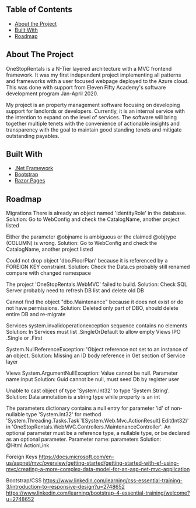 <!-- TABLE OF CONTENTS -->
## Table of Contents

* [About the Project](#about-the-project)
* [Built With](#built-with)
* [Roadmap](#roadmap)


<!-- ABOUT THE PROJECT -->
## About The Project

OneStopRentals is a N-Tier layered architecture with a MVC frontend framework. It was my first independent project implementing all patterns and frameworks with a user focused webpage deployed to the Azure cloud. This was done with support from Eleven Fifty Academy's software development program Jan-April 2020.

My project is an property management software focusing on developing support for landlords or developers. Currently, it is an internal service with the intention to expand on the level of services. The software will bring together multiple tenets with the convenience of actionable insights and transparency with the goal to maintain good standing tenets and mitigate outstanding payables. 



## Built With

* [.Net Framework]()
* [Bootstrap]()
* [Razor Pages]()


## Roadmap

Migrations
There is already an object named 'IdentityRole' in the database.
Solution: Go to WebConfig and check the CatalogName, another project listed

Either the parameter @objname is ambiguous or the claimed @objtype (COLUMN) is wrong.
Solution: Go to WebConfig and check the CatalogName, another project listed

Could not drop object 'dbo.FloorPlan' because it is referenced by a FOREIGN KEY constraint.
Solution: Check the Data.cs probably still renamed compare with changed namespace 

The project 'OneStopRentals.WebMVC' failed to build.
Solution: Check SQL Server probably need to refresh DB list and delete old DB

Cannot find the object "dbo.Maintenance" because it does not exist or do not have permissions.
Solution: Deleted only part of DBO, should delete entire DB and re-migrate

Services
system.invalidoperationexception sequence contains no elements
Solution: In Services must list .SingleOrDefault to allow empty Views IPO .Single or .First

System.NullReferenceException: 'Object reference not set to an instance of an object.
Solution: Missing an ID body reference in Get section of Service layer

Views
System.ArgumentNullException: Value cannot be null. Parameter name:input
Solution: Guid cannot be null, must seed Db by register user

Unable to cast object of type 'System.Int32' to type 'System.String'.
Solution: Data annotation is a string type while property is an int

The parameters dictionary contains a null entry for parameter 'id' of non-nullable type 'System.Int32' for method 'System.Threading.Tasks.Task`1[System.Web.Mvc.ActionResult] Edit(Int32)' in 'OneStopRentals.WebMVC.Controllers.MaintenanceController'. An optional parameter must be a reference type, a nullable type, or be declared as an optional parameter.
Parameter name: parameters
Solution: @Html.ActionLink

Foreign Keys
https://docs.microsoft.com/en-us/aspnet/mvc/overview/getting-started/getting-started-with-ef-using-mvc/creating-a-more-complex-data-model-for-an-asp-net-mvc-application

Bootstrap/CSS
https://www.linkedin.com/learning/css-essential-training-3/introduction-to-responsive-design?u=2748652
https://www.linkedin.com/learning/bootstrap-4-essential-training/welcome?u=2748652
